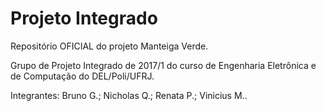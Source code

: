 # Projeto Integrado
Repositório OFICIAL do projeto Manteiga Verde.

Grupo de Projeto Integrado de 2017/1 do curso de Engenharia Eletrônica e de Computação do DEL/Poli/UFRJ.

Integrantes: Bruno G.; Nicholas Q.; Renata P.; Vinicius M..

